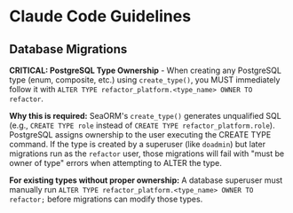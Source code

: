 # Claude Code Guidelines

## Database Migrations

**CRITICAL: PostgreSQL Type Ownership** - When creating any PostgreSQL type (enum, composite, etc.) using `create_type()`, you MUST immediately follow it with `ALTER TYPE refactor_platform.<type_name> OWNER TO refactor`.

**Why this is required:** SeaORM's `create_type()` generates unqualified SQL (e.g., `CREATE TYPE role` instead of `CREATE TYPE refactor_platform.role`). PostgreSQL assigns ownership to the user executing the CREATE TYPE command. If the type is created by a superuser (like `doadmin`) but later migrations run as the `refactor` user, those migrations will fail with "must be owner of type" errors when attempting to ALTER the type.

**For existing types without proper ownership:** A database superuser must manually run `ALTER TYPE refactor_platform.<type_name> OWNER TO refactor;` before migrations can modify those types.
